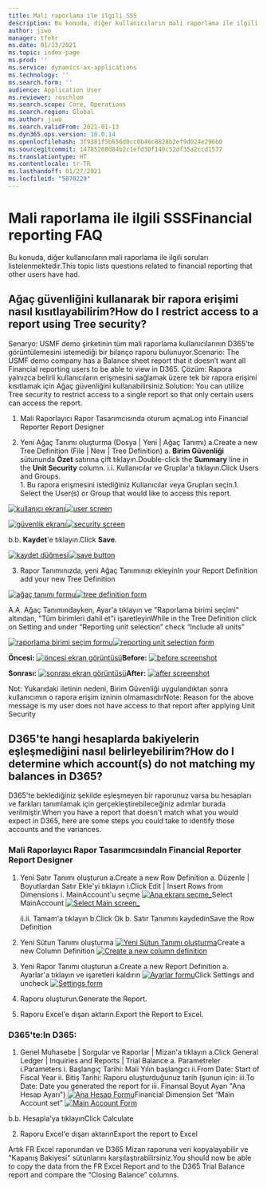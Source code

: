```yaml
---
title: Mali raporlama ile ilgili SSS
description: Bu konuda, diğer kullanıcıların mali raporlama ile ilgili soruları listelenmektedir.
author: jiwo
manager: tfehr
ms.date: 01/13/2021
ms.topic: index-page
ms.prod: ''
ms.service: dynamics-ax-applications
ms.technology: ''
ms.search.form: ''
audience: Application User
ms.reviewer: roschlom
ms.search.scope: Core, Operations
ms.search.region: Global
ms.author: jiwo
ms.search.validFrom: 2021-01-13
ms.dyn365.ops.version: 10.0.14
ms.openlocfilehash: 3f9381f5b656d0cc0b46c8828b2ef9d024e296b0
ms.sourcegitcommit: 14785208d84b2c1efd30f140c52df35a2ccd1577
ms.translationtype: HT
ms.contentlocale: tr-TR
ms.lasthandoff: 01/27/2021
ms.locfileid: "5070229"
---
```

# <a name="financial-reporting-faq"></a><span data-ttu-id="edc18-103">Mali raporlama ile ilgili SSS</span><span class="sxs-lookup"><span data-stu-id="edc18-103">Financial reporting FAQ</span></span> 

<span data-ttu-id="edc18-104">Bu konuda, diğer kullanıcıların mali raporlama ile ilgili soruları listelenmektedir.</span><span class="sxs-lookup"><span data-stu-id="edc18-104">This topic lists questions related to financial reporting that other users have had.</span></span> 


## <a name="how-do-i-restrict-access-to-a-report-using-tree-security"></a><span data-ttu-id="edc18-105">Ağaç güvenliğini kullanarak bir rapora erişimi nasıl kısıtlayabilirim?</span><span class="sxs-lookup"><span data-stu-id="edc18-105">How do I restrict access to a report using Tree security?</span></span>

<span data-ttu-id="edc18-106">Senaryo: USMF demo şirketinin tüm mali raporlama kullanıcılarının D365'te görüntülemesini istemediği bir bilanço raporu bulunuyor.</span><span class="sxs-lookup"><span data-stu-id="edc18-106">Scenario: The USMF demo company has a Balance sheet report that it doesn’t want all Financial reporting users to be able to view in D365.</span></span> <span data-ttu-id="edc18-107">Çözüm: Rapora yalnızca belirli kullanıcıların erişmesini sağlamak üzere tek bir rapora erişimi kısıtlamak için Ağaç güvenliğini kullanabilirsiniz.</span><span class="sxs-lookup"><span data-stu-id="edc18-107">Solution: You can utilize Tree security to restrict access to a single report so that only certain users can access the report.</span></span> 

1.  <span data-ttu-id="edc18-108">Mali Raporlayıcı Rapor Tasarımcısında oturum açma</span><span class="sxs-lookup"><span data-stu-id="edc18-108">Log into Financial Reporter Report Designer</span></span>

2.  <span data-ttu-id="edc18-109">Yeni Ağaç Tanımı oluşturma (Dosya | Yeni | Ağaç Tanımı) a.</span><span class="sxs-lookup"><span data-stu-id="edc18-109">Create a new Tree Definition (File | New | Tree Definition) a.</span></span>    <span data-ttu-id="edc18-110">**Birim Güvenliği** sütununda **Özet** satırına çift tıklayın.</span><span class="sxs-lookup"><span data-stu-id="edc18-110">Double-click the **Summary** line in the **Unit Security** column.</span></span>
  <span data-ttu-id="edc18-111">i.</span><span class="sxs-lookup"><span data-stu-id="edc18-111">i.</span></span>    <span data-ttu-id="edc18-112">Kullanıcılar ve Gruplar'a tıklayın.</span><span class="sxs-lookup"><span data-stu-id="edc18-112">Click Users and Groups.</span></span>  
          <span data-ttu-id="edc18-113">1. Bu rapora erişmesini istediğiniz Kullanıcılar veya Grupları seçin.</span><span class="sxs-lookup"><span data-stu-id="edc18-113">1.    Select the User(s) or Group that would like to access this report.</span></span> 
          
<span data-ttu-id="edc18-114">[![kullanıcı ekranı](./media/FR-FAQ_users.png)](./media/FR-FAQ_users.png)</span><span class="sxs-lookup"><span data-stu-id="edc18-114">[![user screen](./media/FR-FAQ_users.png)](./media/FR-FAQ_users.png)</span></span>

<span data-ttu-id="edc18-115">[![güvenlik ekranı](./media/FR-FAQ_security.jpg)](./media/FR-FAQ_security.jpg)</span><span class="sxs-lookup"><span data-stu-id="edc18-115">[![security screen](./media/FR-FAQ_security.jpg)](./media/FR-FAQ_security.jpg)</span></span>

  <span data-ttu-id="edc18-116">b.</span><span class="sxs-lookup"><span data-stu-id="edc18-116">b.</span></span>    <span data-ttu-id="edc18-117">**Kaydet**'e tıklayın.</span><span class="sxs-lookup"><span data-stu-id="edc18-117">Click **Save**.</span></span>
  
<span data-ttu-id="edc18-118">[![kaydet düğmesi](./media/FR-FAQ_save.png)](./media/FR-FAQ_save.png)</span><span class="sxs-lookup"><span data-stu-id="edc18-118">[![save button](./media/FR-FAQ_save.png)](./media/FR-FAQ_save.png)</span></span>

3.  <span data-ttu-id="edc18-119">Rapor Tanımınızda, yeni Ağaç Tanımınızı ekleyin</span><span class="sxs-lookup"><span data-stu-id="edc18-119">In your Report Definition add your new Tree Definition</span></span>

<span data-ttu-id="edc18-120">[![ağaç tanımı formu](./media/FR-FAQ_tree-definition.jpg)](./media/FR-FAQ_tree-definition.jpg)</span><span class="sxs-lookup"><span data-stu-id="edc18-120">[![tree definition form](./media/FR-FAQ_tree-definition.jpg)](./media/FR-FAQ_tree-definition.jpg)</span></span>

<span data-ttu-id="edc18-121">A.</span><span class="sxs-lookup"><span data-stu-id="edc18-121">A.</span></span>  <span data-ttu-id="edc18-122">Ağaç Tanımındayken, Ayar'a tıklayın ve "Raporlama birimi seçimi" altından, "Tüm birimleri dahil et"i işaretleyin</span><span class="sxs-lookup"><span data-stu-id="edc18-122">While in the Tree Definition click on Setting and under “Reporting unit selection” check “Include all units”</span></span>

<span data-ttu-id="edc18-123">[![raporlama birimi seçim formu](./media/FR-FAQ_reporting-unit-selection.jpg)](./media/FR-FAQ_reporting-unit-selection.jpg)</span><span class="sxs-lookup"><span data-stu-id="edc18-123">[![reporting unit selection form](./media/FR-FAQ_reporting-unit-selection.jpg)](./media/FR-FAQ_reporting-unit-selection.jpg)</span></span>

<span data-ttu-id="edc18-124">**Öncesi:** [![öncesi ekran görüntüsü](./media/FR-FAQ_before.png)](./media/FR-FAQ_before.png)</span><span class="sxs-lookup"><span data-stu-id="edc18-124">**Before:** [![before screenshot](./media/FR-FAQ_before.png)](./media/FR-FAQ_before.png)</span></span>

<span data-ttu-id="edc18-125">**Sonrası:** [![sonrası ekran görüntüsü](./media/FR-FAQ_after.png)](./media/FR-FAQ_after.png)</span><span class="sxs-lookup"><span data-stu-id="edc18-125">**After:** [![after screenshot](./media/FR-FAQ_after.png)](./media/FR-FAQ_after.png)</span></span>

<span data-ttu-id="edc18-126">Not: Yukarıdaki iletinin nedeni, Birim Güvenliği uygulandıktan sonra kullanıcımın o rapora erişim izninin olmamasıdır</span><span class="sxs-lookup"><span data-stu-id="edc18-126">Note: Reason for the above message is my user does not have access to that report after applying Unit Security</span></span>



## <a name="how-do-i-determine-which-accounts-do-not-matching-my-balances-in-d365"></a><span data-ttu-id="edc18-127">D365'te hangi hesaplarda bakiyelerin eşleşmediğini nasıl belirleyebilirim?</span><span class="sxs-lookup"><span data-stu-id="edc18-127">How do I determine which account(s) do not matching my balances in D365?</span></span>

<span data-ttu-id="edc18-128">D365'te beklediğiniz şekilde eşleşmeyen bir raporunuz varsa bu hesapları ve farkları tanımlamak için gerçekleştirebileceğiniz adımlar burada verilmiştir.</span><span class="sxs-lookup"><span data-stu-id="edc18-128">When you have a report that doesn't match what you would expect in D365, here are some steps you could take to identify those accounts and the variances.</span></span> 

### <a name="in-financial-reporter-report-designer"></a><span data-ttu-id="edc18-129">Mali Raporlayıcı Rapor Tasarımcısında</span><span class="sxs-lookup"><span data-stu-id="edc18-129">In Financial Reporter Report Designer</span></span>

1.  <span data-ttu-id="edc18-130">Yeni Satır Tanımı oluşturun a.</span><span class="sxs-lookup"><span data-stu-id="edc18-130">Create a new Row Definition a.</span></span>    <span data-ttu-id="edc18-131">Düzenle | Boyutlardan Satır Ekle'yi tıklayın i.</span><span class="sxs-lookup"><span data-stu-id="edc18-131">Click Edit | Insert Rows from Dimensions i.</span></span>  <span data-ttu-id="edc18-132">MainAccount'u seçme [![Ana ekranı seçme_](./media/FR-FAQ_selectmain_.png)](./media/FR-FAQ_selectmain_.png)</span><span class="sxs-lookup"><span data-stu-id="edc18-132">Select MainAccount [![Select Main screen_](./media/FR-FAQ_selectmain_.png)](./media/FR-FAQ_selectmain_.png)</span></span>
    
    <span data-ttu-id="edc18-133">ii.</span><span class="sxs-lookup"><span data-stu-id="edc18-133">ii.</span></span> <span data-ttu-id="edc18-134">Tamam'a tıklayın b.</span><span class="sxs-lookup"><span data-stu-id="edc18-134">Click Ok b.</span></span>    <span data-ttu-id="edc18-135">Satır Tanımını kaydedin</span><span class="sxs-lookup"><span data-stu-id="edc18-135">Save the Row Definition</span></span>

2.  <span data-ttu-id="edc18-136">Yeni Sütun Tanımı oluşturma     [![Yeni Sütun Tanımı oluşturma](./media/FR-FAQ_column.png)](./media/FR-FAQ_column.png)</span><span class="sxs-lookup"><span data-stu-id="edc18-136">Create a new Column Definition     [![Create a new column definition](./media/FR-FAQ_column.png)](./media/FR-FAQ_column.png)</span></span>

3.  <span data-ttu-id="edc18-137">Yeni Rapor Tanımı oluşturun a.</span><span class="sxs-lookup"><span data-stu-id="edc18-137">Create a new Report Definition a.</span></span>    <span data-ttu-id="edc18-138">Ayarlar'a tıklayın ve işaretleri kaldırın [![Ayarlar formu](./media/FR-FAQ_settings.png)](./media/FR-FAQ_settings.png)</span><span class="sxs-lookup"><span data-stu-id="edc18-138">Click Settings and uncheck [![Settings form](./media/FR-FAQ_settings.png)](./media/FR-FAQ_settings.png)</span></span>
   
4.  <span data-ttu-id="edc18-139">Raporu oluşturun.</span><span class="sxs-lookup"><span data-stu-id="edc18-139">Generate the Report.</span></span> 

5.  <span data-ttu-id="edc18-140">Raporu Excel'e dışarı aktarın.</span><span class="sxs-lookup"><span data-stu-id="edc18-140">Export the Report to Excel.</span></span>

### <a name="in-d365"></a><span data-ttu-id="edc18-141">D365'te:</span><span class="sxs-lookup"><span data-stu-id="edc18-141">In D365:</span></span> 
1.  <span data-ttu-id="edc18-142">Genel Muhasebe | Sorgular ve Raporlar | Mizan'a tıklayın a.</span><span class="sxs-lookup"><span data-stu-id="edc18-142">Click General Ledger | Inquiries and Reports | Trial Balance a.</span></span>    <span data-ttu-id="edc18-143">Parametreler i.</span><span class="sxs-lookup"><span data-stu-id="edc18-143">Parameters i.</span></span>  <span data-ttu-id="edc18-144">Başlangıç Tarihi: Mali Yılın başlangıcı ii.</span><span class="sxs-lookup"><span data-stu-id="edc18-144">From Date: Start of Fiscal Year ii.</span></span> <span data-ttu-id="edc18-145">Bitiş Tarihi: Raporu oluşturduğunuz tarih (şunun için: iii.</span><span class="sxs-lookup"><span data-stu-id="edc18-145">To Date: Date you generated the report for iii.</span></span>    <span data-ttu-id="edc18-146">Finansal Boyut Ayarı "Ana Hesap Ayarı") [![Ana Hesap Formu](./media/FR-FAQ_mainacct.png)](./media/FR-FAQ_mainacct.png)</span><span class="sxs-lookup"><span data-stu-id="edc18-146">Financial Dimension Set “Main Account set” [![Main Account Form](./media/FR-FAQ_mainacct.png)](./media/FR-FAQ_mainacct.png)</span></span>
      
  <span data-ttu-id="edc18-147">b.</span><span class="sxs-lookup"><span data-stu-id="edc18-147">b.</span></span>    <span data-ttu-id="edc18-148">Hesapla'ya tıklayın</span><span class="sxs-lookup"><span data-stu-id="edc18-148">Click Calculate</span></span>

2.  <span data-ttu-id="edc18-149">Raporu Excel'e dışarı aktarın</span><span class="sxs-lookup"><span data-stu-id="edc18-149">Export the report to Excel</span></span>

<span data-ttu-id="edc18-150">Artık FR Excel raporundan ve D365 Mizan raporuna veri kopyalayabilir ve "Kapanış Bakiyesi" sütunlarını karşılaştırabilirsiniz.</span><span class="sxs-lookup"><span data-stu-id="edc18-150">You should now be able to copy the data from the FR Excel Report and to the D365 Trial Balance report and compare the “Closing Balance” columns.</span></span>
